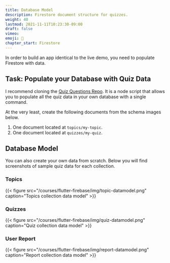 ```yaml
---
title: Database Model
description: Firestore document structure for quizzes.
weight: 40
lastmod: 2021-11-11T10:23:30-09:00
draft: false
vimeo:
emoji: 💽
chapter_start: Firestore
---
```


In order to build an app identical to the live demo, you need to populate Firestore with data. 

## Task: Populate your Database with Quiz Data

I recommend cloning the [Quiz Questions Repo](https://github.com/fireship-io/fireship-quizapp-data). It is a node script that allows you to populate all the quiz data in your own database with a single command.

At the very least, create the following documents from the schema images below.

1. One document located at `topics/my-topic`. 
1. One document located at `quizzes/my-quiz`.

## Database Model

You can also create your own data from scratch. Below you will find screenshots of sample quiz data for each collection. 

### Topics

{{< figure src="/courses/flutter-firebase/img/topic-datamodel.png" caption="Topics collection data model" >}}

### Quizzes

{{< figure src="/courses/flutter-firebase/img/quiz-datamodel.png" caption="Quiz collection data model" >}}


### User Report

{{< figure src="/courses/flutter-firebase/img/report-datamodel.png" caption="Report collection data model" >}}


